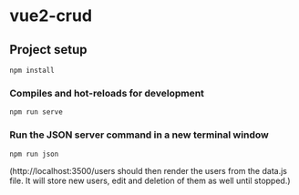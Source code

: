 # vue2-crud

## Project setup
```
npm install
```

### Compiles and hot-reloads for development
```
npm run serve
```

### Run the JSON server command in a new terminal window
```
npm run json
```
(http://localhost:3500/users should then render the users from the data.js file. It will store new users, edit and deletion of them as well until stopped.)